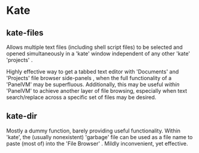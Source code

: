 
# Kate

## kate-files

Allows multiple text files (including shell script files) to be selected and opened simultaneously in a 'kate' window independent of any other 'kate' 'projects' .

Highly effective way to get a tabbed text editor with 'Documents' and 'Projects' file browser side-panels , when the full functionality of a 'PanelVM' may be superfluous. Additionally, this may be useful *within* 'PanelVM' to achieve another layer of file browsing, especially when text search/replace across a specific set of files may be desired.


## kate-dir

Mostly a dummy function, barely providing useful functionality. Within 'kate', the (usually nonexistent) 'garbage' file can be used as a file name to paste (most of) into the 'File Browser' . Mildly inconvenient, yet effective.




